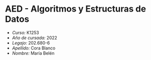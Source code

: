 # AED - Algoritmos y Estructuras de Datos
- *Curso:* K1253
- *Año de cursada:* 2022
- *Legajo:* 202.680-6
- *Apellido:* Cora Blanco
- *Nombre:* María Belén
